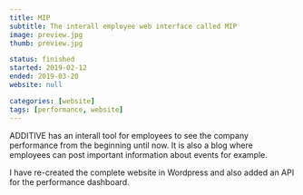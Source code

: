 ```yaml
---
title: MIP
subtitle: The interall employee web interface called MIP
image: preview.jpg
thumb: preview.jpg

status: finished
started: 2019-02-12
ended: 2019-03-20
website: null

categories: [website]
tags: [performance, website]
---
```


ADDITIVE has an interall tool for employees to see the company performance from the
beginning until now. It is also a blog where employees can post important information
about events for example.

I have re-created the complete website in Wordpress and also added an API for the
performance dashboard.
